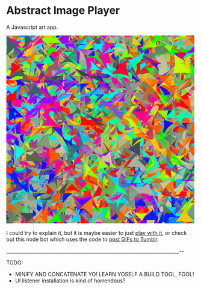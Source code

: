 # Abstract Image Player

A Javascript art app.

!["art"](./example.gif)

I could try to explain it, but it is maybe easier to just [play with it](http://coleww.github.io/canvasHax/),
or check out this node bot which uses the code to [post GIFs to Tumblr](http://www.gif-ebooks.tumblr.com).

________________________________________________________________________--

TODO:
* MINIFY AND CONCATENATE YO! LEARN YOSELF A BUILD TOOL, FOOL!
* UI listener installation is kind of horrendous?
